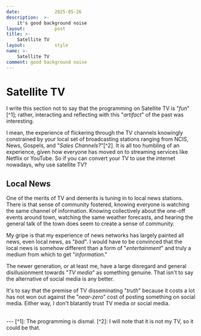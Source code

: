 ```yaml
---
date:             2025-05-26
description:  >-
    it's good background noise
layout:           post
title: >-
    Satellite TV
layout:           style
name: >-
    Satellite TV
comment: good background noise
---
```


# Satellite TV

I write this section not to say that the programming on Satellite TV is "*fun*"[^1]; rather, interacting and reflecting with this "*artifact*" of the past was interesting.

I mean, the experience of flickering through the TV channels knowingly constrained by your local set of broadcasting stations ranging from NCIS, News, Gospels, and "*Sales Channels?*"[^2]. It is all too humbling of an experience, given how everyone has moved on to streaming services like Netflix or YouTube. So if you can convert your TV to use the internet nowadays, why use satellite TV?

## Local News

One of the merits of TV and demerits is tuning in to local news stations. There is that sense of community fostered, knowing everyone is watching the same channel of information. Knowing collectively about the one-off events around town, watching the same weather forecasts, and hearing the general talk of the town does seem to create a sense of community. 

My gripe is that my experience of news networks has largely painted all news, even local news, as "*bad*". I would have to be convinced that the local news is somehow different than a form of "*entertainment*" and truly a medium from which to get "*information*."

The newer generation, or at least me, have a large disregard and general disillusionment towards "*TV media*" as something genuine. That isn't to say the alternative of social media is any better.

It's to say that the premise of TV disseminating "*truth*" because it costs a lot has not won out against the "*near-zero*" cost of posting something on social media. Either way, I don't blatantly trust TV media or social media.


<br/>
---
[^1]: The programming is dismal.
[^2]: I will note that it is not my TV, so it could be that.
